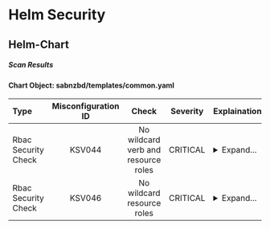 # Helm Security

## Helm-Chart

##### Scan Results

#### Chart Object: sabnzbd/templates/common.yaml
    

      
| Type         |    Misconfiguration ID   |   Check  |  Severity |                   Explaination                   | Links  |
|:----------------|:------------------:|:-----------:|:------------------:|-----------------------------------------|-----------------------------------------|
| Rbac Security Check         |    KSV044   |   No wildcard verb and resource roles  |  CRITICAL | <details><summary>Expand...</summary> Check whether role permits wildcard verb on wildcard resource <br /> <hr /> <br /> Role permits wildcard verb on wildcard resource </details>| <details><summary>Expand...</summary><a href="https://kubernetes.io/docs/concepts/security/rbac-good-practices/">https://kubernetes.io/docs/concepts/security/rbac-good-practices/</a><br /><a href="https://avd.aquasec.com/misconfig/ksv044">https://avd.aquasec.com/misconfig/ksv044</a><br /></details>  |
| Rbac Security Check         |    KSV046   |   No wildcard resource roles  |  CRITICAL | <details><summary>Expand...</summary> Check whether role permits specific verb on wildcard resources <br /> <hr /> <br /> Role permits specific verb on wildcard resource </details>| <details><summary>Expand...</summary><a href="https://kubernetes.io/docs/concepts/security/rbac-good-practices/">https://kubernetes.io/docs/concepts/security/rbac-good-practices/</a><br /><a href="https://avd.aquasec.com/misconfig/ksv046">https://avd.aquasec.com/misconfig/ksv046</a><br /></details>  |
